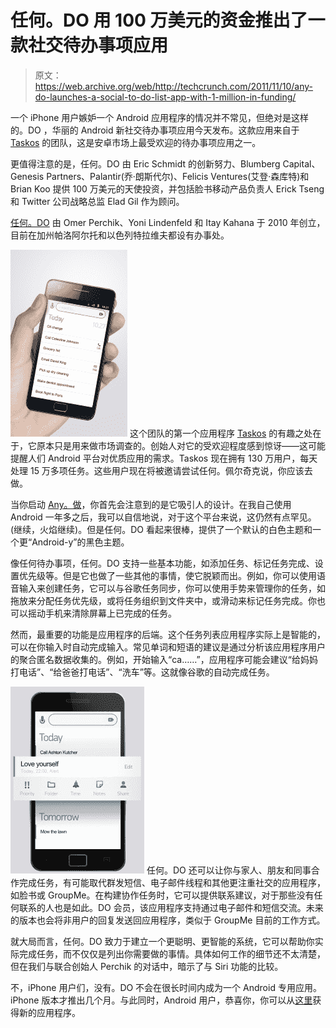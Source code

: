 # 任何。DO 用 100 万美元的资金推出了一款社交待办事项应用 

> 原文：<https://web.archive.org/web/http://techcrunch.com/2011/11/10/any-do-launches-a-social-to-do-list-app-with-1-million-in-funding/>

一个 iPhone 用户嫉妒一个 Android 应用程序的情况并不常见，但绝对是这样的。DO ，华丽的 Android 新社交待办事项应用今天发布。这款应用来自于 [Taskos](https://web.archive.org/web/20230205035843/https://market.android.com/details?id=com.taskos) 的团队，这是安卓市场上最受欢迎的待办事项应用之一。

更值得注意的是，任何。DO 由 Eric Schmidt 的创新努力、Blumberg Capital、Genesis Partners、Palantir(乔·朗斯代尔)、Felicis Ventures(艾登·森库特)和 Brian Koo 提供 100 万美元的天使投资，并包括脸书移动产品负责人 Erick Tseng 和 Twitter 公司战略总监 Elad Gil 作为顾问。

[任何。DO](https://web.archive.org/web/20230205035843/http://www.any.do/) 由 Omer Perchik、Yoni Lindenfeld 和 Itay Kahana 于 2010 年创立，目前在加州帕洛阿尔托和以色列特拉维夫都设有办事处。

[![](img/57ef0bb29ab36cb83557ff8c3bdfb5ae.png "Screenshot 1")](https://web.archive.org/web/20230205035843/https://techcrunch.com/wp-content/uploads/2011/11/screenshot-1.jpg) 这个团队的第一个应用程序 [Taskos](https://web.archive.org/web/20230205035843/https://market.android.com/details?id=com.taskos) 的有趣之处在于，它原本只是用来做市场调查的。创始人对它的受欢迎程度感到惊讶——这可能提醒人们 Android 平台对优质应用的需求。Taskos 现在拥有 130 万用户，每天处理 15 万多项任务。这些用户现在将被邀请尝试任何。佩尔奇克说，你应该去做。

当你启动 [Any。做](https://web.archive.org/web/20230205035843/https://market.android.com/details?id=com.anydo&hl=en)，你首先会注意到的是它吸引人的设计。在我自己使用 Android 一年多之后，我可以自信地说，对于这个平台来说，这仍然有点罕见。(继续，火焰继续)。但是任何。DO 看起来很棒，提供了一个默认的白色主题和一个更“Android-y”的黑色主题。

像任何待办事项，任何。DO 支持一些基本功能，如添加任务、标记任务完成、设置优先级等。但是它也做了一些其他的事情，使它脱颖而出。例如，你可以使用语音输入来创建任务，它可以与谷歌任务同步，你可以使用手势来管理你的任务，如拖放来分配任务优先级，或将任务组织到文件夹中，或滑动来标记任务完成。你也可以摇动手机来清除屏幕上已完成的任务。

然而，最重要的功能是应用程序的后端。这个任务列表应用程序实际上是智能的，可以在你输入时自动完成输入。常见单词和短语的建议是通过分析该应用程序用户的聚合匿名数据收集的。例如，开始输入“ca……”，应用程序可能会建议“给妈妈打电话”、“给爸爸打电话”、“洗车”等。这就像谷歌的自动完成任务。

[![](img/6827fa194a99198336d7c6fe028d868d.png "Screenshot 3")](https://web.archive.org/web/20230205035843/https://techcrunch.com/wp-content/uploads/2011/11/screenshot-3.jpg) 任何。DO 还可以让你与家人、朋友和同事合作完成任务，有可能取代群发短信、电子邮件线程和其他更注重社交的应用程序，如脸书或 GroupMe。在构建协作任务时，它可以提供联系建议，对于那些没有任何联系的人也是如此。DO 会员，该应用程序支持通过电子邮件和短信交流。未来的版本也会将非用户的回复发送回应用程序，类似于 GroupMe 目前的工作方式。

就大局而言，任何。DO 致力于建立一个更聪明、更智能的系统，它可以帮助你实际完成任务，而不仅仅是列出你需要做的事情。具体如何工作的细节还不太清楚，但在我们与联合创始人 Perchik 的对话中，暗示了与 Siri 功能的比较。

不，iPhone 用户们，没有。DO 不会在很长时间内成为一个 Android 专用应用。iPhone 版本才推出几个月。与此同时，Android 用户，恭喜你，你可以从[这里](https://web.archive.org/web/20230205035843/https://market.android.com/details?id=com.anydo&hl=en)获得新的应用程序。